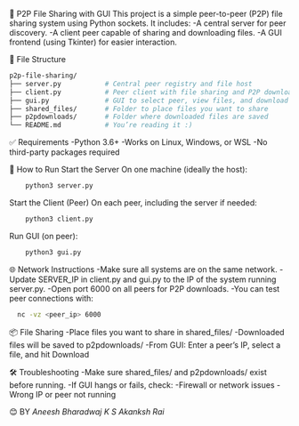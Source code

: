 📁 P2P File Sharing with GUI
This project is a simple peer-to-peer (P2P) file sharing system using Python sockets. It includes:
    -A central server for peer discovery.
    -A client peer capable of sharing and downloading files.
    -A GUI frontend (using Tkinter) for easier interaction.


📄 File Structure
```graphql
p2p-file-sharing/
├── server.py           # Central peer registry and file host
├── client.py           # Peer client with file sharing and P2P download
├── gui.py              # GUI to select peer, view files, and download
├── shared_files/       # Folder to place files you want to share
├── p2pdownloads/       # Folder where downloaded files are saved
└── README.md           # You’re reading it :)
```


✅ Requirements
    -Python 3.6+
    -Works on Linux, Windows, or WSL
    -No third-party packages required


🚀 How to Run
Start the Server On one machine (ideally the host):
```bash
    python3 server.py
```

Start the Client (Peer) On each peer, including the server if needed:
```bash
    python3 client.py
```

Run GUI (on peer):
```bash
    python3 gui.py
```


🌐 Network Instructions
    -Make sure all systems are on the same network.
    -Update SERVER_IP in client.py and gui.py to the IP of the system running server.py.
    -Open port 6000 on all peers for P2P downloads.
    -You can test peer connections with:
  ```bash
    nc -vz <peer_ip> 6000
  ```


📦 File Sharing
    -Place files you want to share in shared_files/
    -Downloaded files will be saved to p2pdownloads/
    -From GUI: Enter a peer’s IP, select a file, and hit Download


🛠 Troubleshooting
    -Make sure shared_files/ and p2pdownloads/ exist before running.
    -If GUI hangs or fails, check:
    -Firewall or network issues
    -Wrong IP or peer not running


😊 BY
    *Aneesh Bharadwaj K S*
    *Akanksh Rai*
